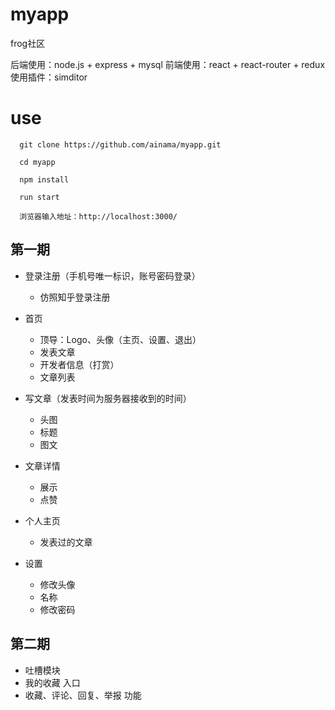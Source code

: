 # myapp

frog社区

后端使用：node.js + express + mysql
前端使用：react + react-router + redux
使用插件：simditor


# use

```
  git clone https://github.com/ainama/myapp.git

  cd myapp

  npm install

  run start

  浏览器输入地址：http://localhost:3000/
```


## 第一期
  * 登录注册（手机号唯一标识，账号密码登录）
    * 仿照知乎登录注册

  * 首页
    * 顶导：Logo、头像（主页、设置、退出）
    * 发表文章
    * 开发者信息（打赏）
    * 文章列表

  * 写文章（发表时间为服务器接收到的时间）
    * 头图
    * 标题
    * 图文

  * 文章详情
    * 展示
    * 点赞

  * 个人主页
    * 发表过的文章

  * 设置
    * 修改头像
    * 名称
    * 修改密码

## 第二期
  * 吐槽模块
  * 我的收藏 入口
  * 收藏、评论、回复、举报 功能
